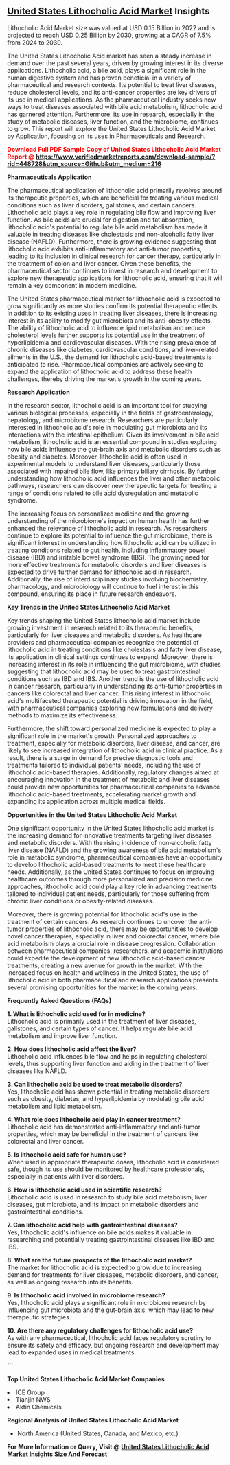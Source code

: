 <h2><a href="https://www.verifiedmarketreports.com/download-sample/?rid=448728&amp;utm_source=Github&amp;utm_medium=216" target="_blank">United States Lithocholic Acid Market</a> Insights</h2><p>Lithocholic Acid Market size was valued at USD 0.15 Billion in 2022 and is projected to reach USD 0.25 Billion by 2030, growing at a CAGR of 7.5% from 2024 to 2030.</p><p><p>The United States Lithocholic Acid market has seen a steady increase in demand over the past several years, driven by growing interest in its diverse applications. Lithocholic acid, a bile acid, plays a significant role in the human digestive system and has proven beneficial in a variety of pharmaceutical and research contexts. Its potential to treat liver diseases, reduce cholesterol levels, and its anti-cancer properties are key drivers of its use in medical applications. As the pharmaceutical industry seeks new ways to treat diseases associated with bile acid metabolism, lithocholic acid has garnered attention. Furthermore, its use in research, especially in the study of metabolic diseases, liver function, and the microbiome, continues to grow. This report will explore the United States Lithocholic Acid Market by Application, focusing on its uses in Pharmaceuticals and Research. <b><p><span class=""><span style="color: #ff0000;"><strong>Download Full PDF Sample Copy of United States Lithocholic Acid Market Report</strong> @ </span><a href="https://www.verifiedmarketreports.com/download-sample/?rid=448728&amp;utm_source=Github&amp;utm_medium=216" target="_blank">https://www.verifiedmarketreports.com/download-sample/?rid=448728&amp;utm_source=Github&amp;utm_medium=216</a></span></p></b></p><p><b>Pharmaceuticals Application</b></p><p>The pharmaceutical application of lithocholic acid primarily revolves around its therapeutic properties, which are beneficial for treating various medical conditions such as liver disorders, gallstones, and certain cancers. Lithocholic acid plays a key role in regulating bile flow and improving liver function. As bile acids are crucial for digestion and fat absorption, lithocholic acid's potential to regulate bile acid metabolism has made it valuable in treating diseases like cholestasis and non-alcoholic fatty liver disease (NAFLD). Furthermore, there is growing evidence suggesting that lithocholic acid exhibits anti-inflammatory and anti-tumor properties, leading to its inclusion in clinical research for cancer therapy, particularly in the treatment of colon and liver cancer. Given these benefits, the pharmaceutical sector continues to invest in research and development to explore new therapeutic applications for lithocholic acid, ensuring that it will remain a key component in modern medicine.</p><p>The United States pharmaceutical market for lithocholic acid is expected to grow significantly as more studies confirm its potential therapeutic effects. In addition to its existing uses in treating liver diseases, there is increasing interest in its ability to modify gut microbiota and its anti-obesity effects. The ability of lithocholic acid to influence lipid metabolism and reduce cholesterol levels further supports its potential use in the treatment of hyperlipidemia and cardiovascular diseases. With the rising prevalence of chronic diseases like diabetes, cardiovascular conditions, and liver-related ailments in the U.S., the demand for lithocholic acid-based treatments is anticipated to rise. Pharmaceutical companies are actively seeking to expand the application of lithocholic acid to address these health challenges, thereby driving the market's growth in the coming years.</p><p><b>Research Application</b></p><p>In the research sector, lithocholic acid is an important tool for studying various biological processes, especially in the fields of gastroenterology, hepatology, and microbiome research. Researchers are particularly interested in lithocholic acid's role in modulating gut microbiota and its interactions with the intestinal epithelium. Given its involvement in bile acid metabolism, lithocholic acid is an essential compound in studies exploring how bile acids influence the gut-brain axis and metabolic disorders such as obesity and diabetes. Moreover, lithocholic acid is often used in experimental models to understand liver diseases, particularly those associated with impaired bile flow, like primary biliary cirrhosis. By further understanding how lithocholic acid influences the liver and other metabolic pathways, researchers can discover new therapeutic targets for treating a range of conditions related to bile acid dysregulation and metabolic syndrome.</p><p>The increasing focus on personalized medicine and the growing understanding of the microbiome's impact on human health has further enhanced the relevance of lithocholic acid in research. As researchers continue to explore its potential to influence the gut microbiome, there is significant interest in understanding how lithocholic acid can be utilized in treating conditions related to gut health, including inflammatory bowel disease (IBD) and irritable bowel syndrome (IBS). The growing need for more effective treatments for metabolic disorders and liver diseases is expected to drive further demand for lithocholic acid in research. Additionally, the rise of interdisciplinary studies involving biochemistry, pharmacology, and microbiology will continue to fuel interest in this compound, ensuring its place in future research endeavors.</p><p><b>Key Trends in the United States Lithocholic Acid Market</b></p><p>Key trends shaping the United States lithocholic acid market include growing investment in research related to its therapeutic benefits, particularly for liver diseases and metabolic disorders. As healthcare providers and pharmaceutical companies recognize the potential of lithocholic acid in treating conditions like cholestasis and fatty liver disease, its application in clinical settings continues to expand. Moreover, there is increasing interest in its role in influencing the gut microbiome, with studies suggesting that lithocholic acid may be used to treat gastrointestinal conditions such as IBD and IBS. Another trend is the use of lithocholic acid in cancer research, particularly in understanding its anti-tumor properties in cancers like colorectal and liver cancer. This rising interest in lithocholic acid's multifaceted therapeutic potential is driving innovation in the field, with pharmaceutical companies exploring new formulations and delivery methods to maximize its effectiveness.</p><p>Furthermore, the shift toward personalized medicine is expected to play a significant role in the market's growth. Personalized approaches to treatment, especially for metabolic disorders, liver disease, and cancer, are likely to see increased integration of lithocholic acid in clinical practice. As a result, there is a surge in demand for precise diagnostic tools and treatments tailored to individual patients' needs, including the use of lithocholic acid-based therapies. Additionally, regulatory changes aimed at encouraging innovation in the treatment of metabolic and liver diseases could provide new opportunities for pharmaceutical companies to advance lithocholic acid-based treatments, accelerating market growth and expanding its application across multiple medical fields.</p><p><b>Opportunities in the United States Lithocholic Acid Market</b></p><p>One significant opportunity in the United States lithocholic acid market is the increasing demand for innovative treatments targeting liver diseases and metabolic disorders. With the rising incidence of non-alcoholic fatty liver disease (NAFLD) and the growing awareness of bile acid metabolism's role in metabolic syndrome, pharmaceutical companies have an opportunity to develop lithocholic acid-based treatments to meet these healthcare needs. Additionally, as the United States continues to focus on improving healthcare outcomes through more personalized and precision medicine approaches, lithocholic acid could play a key role in advancing treatments tailored to individual patient needs, particularly for those suffering from chronic liver conditions or obesity-related diseases.</p><p>Moreover, there is growing potential for lithocholic acid's use in the treatment of certain cancers. As research continues to uncover the anti-tumor properties of lithocholic acid, there may be opportunities to develop novel cancer therapies, especially in liver and colorectal cancer, where bile acid metabolism plays a crucial role in disease progression. Collaboration between pharmaceutical companies, researchers, and academic institutions could expedite the development of new lithocholic acid-based cancer treatments, creating a new avenue for growth in the market. With the increased focus on health and wellness in the United States, the use of lithocholic acid in both pharmaceutical and research applications presents several promising opportunities for the market in the coming years.</p><p><b>Frequently Asked Questions (FAQs)</b></p><p><b>1. What is lithocholic acid used for in medicine?</b><br> Lithocholic acid is primarily used in the treatment of liver diseases, gallstones, and certain types of cancer. It helps regulate bile acid metabolism and improve liver function.</p><p><b>2. How does lithocholic acid affect the liver?</b><br> Lithocholic acid influences bile flow and helps in regulating cholesterol levels, thus supporting liver function and aiding in the treatment of liver diseases like NAFLD.</p><p><b>3. Can lithocholic acid be used to treat metabolic disorders?</b><br> Yes, lithocholic acid has shown potential in treating metabolic disorders such as obesity, diabetes, and hyperlipidemia by modulating bile acid metabolism and lipid metabolism.</p><p><b>4. What role does lithocholic acid play in cancer treatment?</b><br> Lithocholic acid has demonstrated anti-inflammatory and anti-tumor properties, which may be beneficial in the treatment of cancers like colorectal and liver cancer.</p><p><b>5. Is lithocholic acid safe for human use?</b><br> When used in appropriate therapeutic doses, lithocholic acid is considered safe, though its use should be monitored by healthcare professionals, especially in patients with liver disorders.</p><p><b>6. How is lithocholic acid used in scientific research?</b><br> Lithocholic acid is used in research to study bile acid metabolism, liver diseases, gut microbiota, and its impact on metabolic disorders and gastrointestinal conditions.</p><p><b>7. Can lithocholic acid help with gastrointestinal diseases?</b><br> Yes, lithocholic acid's influence on bile acids makes it valuable in researching and potentially treating gastrointestinal diseases like IBD and IBS.</p><p><b>8. What are the future prospects of the lithocholic acid market?</b><br> The market for lithocholic acid is expected to grow due to increasing demand for treatments for liver diseases, metabolic disorders, and cancer, as well as ongoing research into its benefits.</p><p><b>9. Is lithocholic acid involved in microbiome research?</b><br> Yes, lithocholic acid plays a significant role in microbiome research by influencing gut microbiota and the gut-brain axis, which may lead to new therapeutic strategies.</p><p><b>10. Are there any regulatory challenges for lithocholic acid use?</b><br> As with any pharmaceutical, lithocholic acid faces regulatory scrutiny to ensure its safety and efficacy, but ongoing research and development may lead to expanded uses in medical treatments.</p>```</p><p><strong>Top United States Lithocholic Acid Market Companies</strong></p><div data-test-id=""><p><li>ICE Group</li><li> Tianjin NWS</li><li> Aktin Chemicals</li></p><div><strong>Regional Analysis of&nbsp;United States Lithocholic Acid Market</strong></div><ul><li dir="ltr"><p dir="ltr">North America&nbsp;(United States, Canada, and Mexico, etc.)</p></li></ul><p><strong>For More Information or Query, Visit @&nbsp;</strong><strong><a href="https://www.verifiedmarketreports.com/product/lithocholic-acid-market/?utm_source=Github&amp;utm_medium=216" target="_blank">United States Lithocholic Acid Market Insights Size And Forecast</a></strong></p></div>
